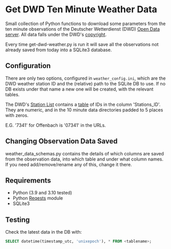 # Get DWD Ten Minute Weather Data

Small collection of Python functions to download some parameters from the ten minute observations of the Deutscher Wetterdienst (DWD) [Open Data server](https://opendata.dwd.de/). All data falls under the DWD's [copyright](https://www.dwd.de/EN/service/copyright/copyright_node.html).

Every time get-dwd-weather.py is run it will save all the observations not already saved from today into a SQLite3 database.

## Configuration

There are only two options, configured in `weather_config.ini`, which are the DWD weather station ID and the (relative) path to the SQLite DB to use. If no DB exists under that name a new one will be created, with the relevant tables.

The DWD's [Station List](https://www.dwd.de/DE/leistungen/klimadatendeutschland/stationsliste.html) contains a [table](https://www.dwd.de/DE/leistungen/klimadatendeutschland/statliste/statlex_html.html;jsessionid=71B944BA8926E79F6275E99477C73159.live21072?view=nasPublication&nn=16102) of IDs in the column 'Stations_ID'. They are numeric, and in the 10 minute data directories padded to 5 places with zeros.

E.G. '7341' for Offenbach is '07341' in the URLs.

## Changing Observation Data Saved

weather_data_schemas.py contains the details of which columns are saved from the observation data, into which table and under what column names. If you need add/remove/rename any of this, change it there.

## Requirements

- Python (3.9 and 3.10 tested)
- Python [Reqests](https://requests.readthedocs.io/en/latest/) module
- SQLite3


## Testing

Check the latest data in the DB with:

```SQL
SELECT datetime(timestamp_utc, 'unixepoch'), * FROM <tablename>;
```
